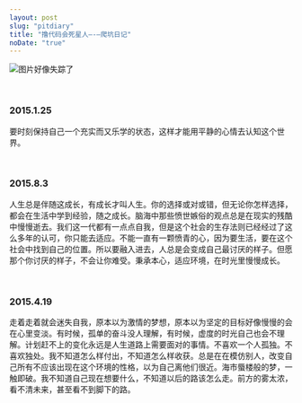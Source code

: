 ```yaml
---
layout: post
slug: "pitdiary"
title: "撸代码会死星人—-—爬坑日记"
noDate: "true"
---
```

<!-- ### 你猜我爬坑爬出来没有？
> 哼哼！先告诉我地面在哪。  -->  
![图片好像失踪了](http://7xpp66.com1.z0.glb.clouddn.com/blog/img/382b5de7cbf22e47s.jpg)   

<!-- more -->
<br/>

 ### 2015.1.25
要时刻保持自己一个充实而又乐学的状态，这样才能用平静的心情去认知这个世界。

<br/>

 ### 2015.8.3
人生总是伴随这成长，有成长才叫人生。你的选择或对或错，但无论你怎样选择，都会在生活中学到经验，随之成长。脑海中那些愤世嫉俗的观点总是在现实的残酷中慢慢逝去。我们这一代都有一点点自我，但是这个社会的生存法则已经经过了这么多年的认可，你只能去适应。不能一直有一颗愤青的心，因为要生活，要在这个社会中找到自己的位置。所以要融入进去，人总是会变成自己最讨厌的样子。但愿那个你讨厌的样子，不会让你难受。秉承本心，适应环境，在时光里慢慢成长。

<br/>

 ### 2015.4.19
走着走着就会迷失自我，原本以为激情的梦想，原本以为坚定的目标好像慢慢的会在心里变淡。有时候，孤单的奋斗没人理解，有时候，虚度的时光自己也会不理解。计划赶不上的变化永远是人生道路上需要面对的事情。不喜欢一个人孤独。不喜欢独处。我不知道怎么样付出，不知道怎么样收获。总是在在模仿别人，改变自己所有不应该出现在这个环境的性格，以为自己离他们很近。海市蜃楼般的梦，一触即破。我不知道自己现在想要什么，不知道以后的路该怎么走。前方的雾太浓，看不清未来，甚至看不到脚下的路。

